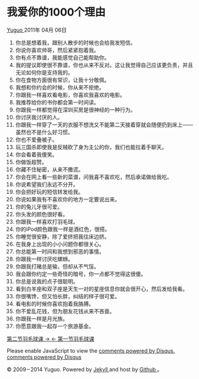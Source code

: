#  我爱你的1000个理由

[ Yuguo ](http://yuguo.us) 2011年 04月 06日

  1. 你总是想着我，跟别人散步的时候也会给我发短信。 
  2. 你说你喜欢帅哥，然后紧紧抱着我。 
  3. 你有点不靠谱，我能感觉自己能帮助你。 
  4. 我的提议即使很不靠谱，你也从来不反对。这让我觉得自己应该更负责，并且无论如何你是支持我的。 
  5. 你在食物方面很有常识，让我十分敬佩。 
  6. 我想和你约会的时候，你从来不拒绝。 
  7. 你跟我一样喜欢看电影，你喜欢我喜欢的电影。 
  8. 我推荐给你的书你都会第一时间读。 
  9. 你跟我一样都觉得在深圳买房是很神经的一种行为。 
  10. 你讨厌我讨厌的人。 
  11. 你跟我一样穿了一天的衣服不想洗又不能第二天接着穿就会随便扔到床上——虽然也不是什么好习惯。 
  12. 你也不爱叠被子。 
  13. 玩三国杀即使我是反贼砍了身为主公的你，我们也能拉着手聊天。 
  14. 你会看着我傻笑。 
  15. 你做饭超赞。 
  16. 你藏不住秘密，从来不撒谎。 
  17. 你会在网上看一些新的菜谱，问我喜不喜欢吃，然后承诺做给我吃。 
  18. 你说希望我们永远不分开。 
  19. 你会把好玩的短信转发给我。 
  20. 你说如果我有不喜欢你的地方一定要说出来。 
  21. 你的兔儿牙很可爱。 
  22. 你头发的颜色很好看。 
  23. 你跟我一样喜欢打羽毛球。 
  24. 你的iPod颜色跟我一样是酒红色，很搭。 
  25. 你睡觉很安静，除了爱挤把我往床边挤。 
  26. 在我身上出现的小小问题你都很关心。 
  27. 你总能第一时间和我想到邪恶的事情。 
  28. 你跟我一样讨厌吃螺蛳。 
  29. 你跟我打赌总是输，但却从不气馁。 
  30. 我会跟你约定一些奇怪的暗号，你一点都不觉得这很傻。 
  31. 你总是说我的点子很聪明。 
  32. 看到白羊座和双子座是天生一对的星座信息你就会很开心，然后发给我看。 
  33. 你很嘴馋，但又怕长胖，纠结的样子很可爱。 
  34. 看电影的时候你喜欢抱着我胳膊。 
  35. 你不爱乱花钱，但为朋友花钱从来不吝啬。 
  36. 你跟我一样是月光族。 
  37. 你愿意跟我一起存一个旅游基金。 

[ 第二节羽毛球课 → ](/weblog/badminton-2/) [ ← 第一节羽毛球课 ](/weblog/badminton-1/)

Please enable JavaScript to view the [ comments powered by Disqus.
](http://disqus.com/?ref_noscript) [ comments powered by  Disqus
](http://disqus.com)

© 2009 – 2014 Yuguo. Powered by [ Jekyll ](https://github.com/mojombo/jekyll)
and host by [ Github ](https://github.com/yuguo) 。

